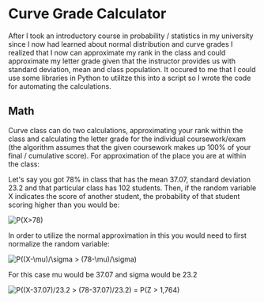 # Curve Grade Calculator

  After I took an introductory course in probability / statistics in my university since I now had learned about normal distribution and curve grades I realized that I now can approximate my rank in the class and could approximate my letter grade given that the instructor provides us with standard deviation, mean and class population. It occured to me that I could use some libraries in Python to utilitze this into a script so I wrote the code for automating the calculations.

## Math

  Curve class can do two calculations, approximating your rank within the class and calculating the letter grade for the individual coursework/exam (the algorithm assumes that the given coursework makes up 100% of your final / cumulative score). For approximation of the place you are at within the class:

  Let's say you got 78% in class that has the mean 37.07, standard deviation 23.2 and that particular class has 102 students. Then, if the random variable X indicates the score of another student, the probability of that student scoring higher than you would be:
  
  <img src="https://latex.codecogs.com/svg.latex?P(X>78)" title="P(X>78)" style="background-color: white;" />
  
  In order to utilize the normal approximation in this you would need to first normalize the random variable:
  
  <img src="https://latex.codecogs.com/svg.latex?P((X-\mu)/\sigma&space;>&space;(78-\mu)/\sigma)" title="P((X-\mu)/\sigma > (78-\mu)/\sigma)" />
  
  For this case mu would be 37.07 and sigma would be 23.2
  
 <img src="https://latex.codecogs.com/svg.latex?P((X-37.07)/23.2&space;>&space;(78-37.07)/23.2)&space;=&space;P(Z&space;>&space;1,764)" title="P((X-37.07)/23.2 > (78-37.07)/23.2) = P(Z > 1,764)" />
  
